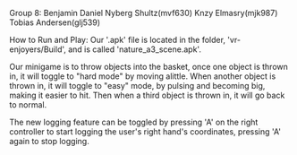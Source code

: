 Group 8:
Benjamin Daniel Nyberg Shultz(mvf630)
Knzy Elmasry(mjk987)
Tobias Andersen(glj539)

How to Run and Play:
Our '.apk' file is located in the folder, 'vr-enjoyers/Build', and is called 'nature_a3_scene.apk'.

Our minigame is to throw objects into the basket, once one object is thrown in, it will toggle to "hard mode"
by moving alittle. When another object is thrown in, it will toggle to "easy" mode, by pulsing and becoming big, making it easier to hit. Then when a third object is thrown in, it will go back to normal.

The new logging feature can be toggled by pressing 'A' on the right controller to start logging the user's right hand's coordinates, pressing 'A' again to stop logging.